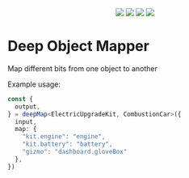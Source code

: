 <p align="center">
<a href="https://www.npmjs.com/package/deep-object-mapper"><img src="https://img.shields.io/npm/v/deep-object-mapper"></a>
<a href=""><img src="https://img.shields.io/github/actions/workflow/status/RemiMyrset/deep-object-mapper/build.yml"></a>
<a href="https://en.wikipedia.org/wiki/MIT_License"><img src="https://img.shields.io/npm/l/deep-object-mapper"></a>
<a href="https://www.typescriptlang.org/"><img src="https://img.shields.io/npm/types/deep-object-mapper" /></a>
</p>

# Deep Object Mapper

Map different bits from one object to another

Example usage:

```ts
const { 
  output,
} = deepMap<ElectricUpgradeKit, CombustionCar>({
  input,
  map: {
    "kit.engine": "engine",
    "kit.battery": "battery",
    "gizmo": "dashboard.gloveBox"
  },
})
```